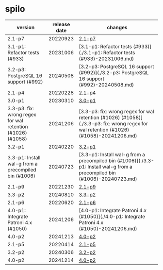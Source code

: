 # spilo	


|version|release date|changes|
|---|---|---|
|2.1-p7|20220923|[2.1-p7](./2.1-p7-20220923.md)|
|3.1-p1: Refactor tests (#933)|20231006|[3.1-p1: Refactor tests (#933)](./3.1-p1: Refactor tests (#933)-20231006.md)|
|3.2-p3: PostgreSQL 16 support (#992)|20240508|[3.2-p3: PostgreSQL 16 support (#992)](./3.2-p3: PostgreSQL 16 support (#992)-20240508.md)|
|2.1-p4|20220228|[2.1-p4](./2.1-p4-20220228.md)|
|3.0-p1|20230310|[3.0-p1](./3.0-p1-20230310.md)|
|3.3-p3: fix: wrong regex for wal retention (#1026) (#1058)|20241206|[3.3-p3: fix: wrong regex for wal retention (#1026) (#1058)](./3.3-p3: fix: wrong regex for wal retention (#1026) (#1058)-20241206.md)|
|3.2-p1|20240220|[3.2-p1](./3.2-p1-20240220.md)|
|3.3-p1: Install wal-g from a precompiled bin (#1006)|20240723|[3.3-p1: Install wal-g from a precompiled bin (#1006)](./3.3-p1: Install wal-g from a precompiled bin (#1006)-20240723.md)|
|2.1-p9|20221230|[2.1-p9](./2.1-p9-20221230.md)|
|3.3-p2|20240810|[3.3-p2](./3.3-p2-20240810.md)|
|2.1-p6|20220620|[2.1-p6](./2.1-p6-20220620.md)|
|4.0-p1: Integrate Patroni 4.x (#1050)|20241206|[4.0-p1: Integrate Patroni 4.x (#1050)](./4.0-p1: Integrate Patroni 4.x (#1050)-20241206.md)|
|4.0-p2|20241213|[4.0-p2](./4.0-p2-20241213.md)|
|2.1-p5|20220414|[2.1-p5](./2.1-p5-20220414.md)|
|3.2-p2|20240306|[3.2-p2](./3.2-p2-20240306.md)|
|4.0-p2|20241214|[4.0-p2](./4.0-p2-20241214.md)|
